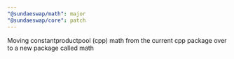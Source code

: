 ```yaml
---
"@sundaeswap/math": major
"@sundaeswap/core": patch
---
```


Moving constantproductpool (cpp) math from the current cpp package over to a new package called math
